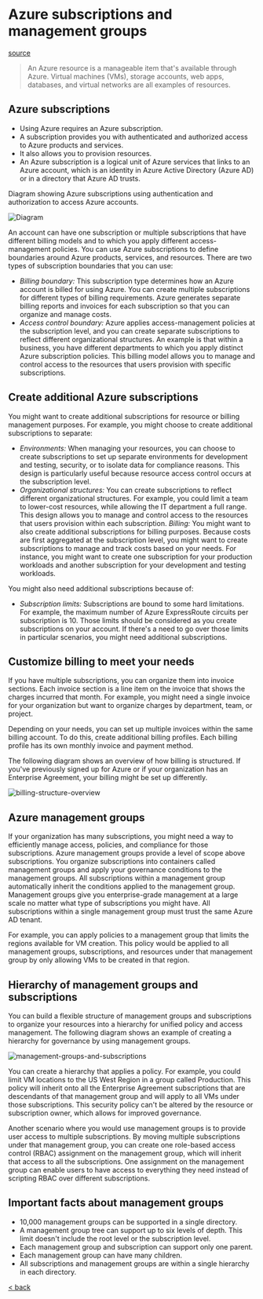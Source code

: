 # Azure subscriptions and management groups

[source](https://docs.microsoft.com/en-us/learn/modules/azure-architecture-fundamentals/management-groups-subscriptions)

> An Azure resource is a manageable item that's available through Azure. Virtual machines (VMs), storage accounts, web apps, databases, and virtual networks are all examples of resources.

## Azure subscriptions

- Using Azure requires an Azure subscription.
- A subscription provides you with authenticated and authorized access to Azure products and services.
- It also allows you to provision resources.
- An Azure subscription is a logical unit of Azure services that links to an Azure account, which is an identity in Azure Active Directory (Azure AD) or in a directory that Azure AD trusts.

Diagram showing Azure subscriptions using authentication and authorization to access Azure accounts.

![Diagram](https://docs.microsoft.com/en-us/learn/azure-fundamentals/azure-architecture-fundamentals/media/subscriptions-afe063a7.png)

An account can have one subscription or multiple subscriptions that have different billing models and to which you apply different access-management policies. You can use Azure subscriptions to define boundaries around Azure products, services, and resources. There are two types of subscription boundaries that you can use:

- *Billing boundary:* This subscription type determines how an Azure account is billed for using Azure. You can create multiple subscriptions for different types of billing requirements. Azure generates separate billing reports and invoices for each subscription so that you can organize and manage costs.
- *Access control boundary:* Azure applies access-management policies at the subscription level, and you can create separate subscriptions to reflect different organizational structures. An example is that within a business, you have different departments to which you apply distinct Azure subscription policies. This billing model allows you to manage and control access to the resources that users provision with specific subscriptions.

## Create additional Azure subscriptions

You might want to create additional subscriptions for resource or billing management purposes. For example, you might choose to create additional subscriptions to separate:

- *Environments:* When managing your resources, you can choose to create subscriptions to set up separate environments for development and testing, security, or to isolate data for compliance reasons. This design is particularly useful because resource access control occurs at the subscription level.
- *Organizational structures:* You can create subscriptions to reflect different organizational structures. For example, you could limit a team to lower-cost resources, while allowing the IT department a full range. This design allows you to manage and control access to the resources that users provision within each subscription.
*Billing:* You might want to also create additional subscriptions for billing purposes. Because costs are first aggregated at the subscription level, you might want to create subscriptions to manage and track costs based on your needs. For instance, you might want to create one subscription for your production workloads and another subscription for your development and testing workloads.

You might also need additional subscriptions because of:

- *Subscription limits:* Subscriptions are bound to some hard limitations. For example, the maximum number of Azure ExpressRoute circuits per subscription is 10. Those limits should be considered as you create subscriptions on your account. If there's a need to go over those limits in particular scenarios, you might need additional subscriptions.

## Customize billing to meet your needs

If you have multiple subscriptions, you can organize them into invoice sections. Each invoice section is a line item on the invoice that shows the charges incurred that month. For example, you might need a single invoice for your organization but want to organize charges by department, team, or project.

Depending on your needs, you can set up multiple invoices within the same billing account. To do this, create additional billing profiles. Each billing profile has its own monthly invoice and payment method.

The following diagram shows an overview of how billing is structured. If you've previously signed up for Azure or if your organization has an Enterprise Agreement, your billing might be set up differently.

![billing-structure-overview](https://docs.microsoft.com/en-us/learn/azure-fundamentals/azure-architecture-fundamentals/media/billing-structure-overview-2c81a8ad.png)

## Azure management groups

If your organization has many subscriptions, you might need a way to efficiently manage access, policies, and compliance for those subscriptions. Azure management groups provide a level of scope above subscriptions. You organize subscriptions into containers called management groups and apply your governance conditions to the management groups. All subscriptions within a management group automatically inherit the conditions applied to the management group. Management groups give you enterprise-grade management at a large scale no matter what type of subscriptions you might have. All subscriptions within a single management group must trust the same Azure AD tenant.

For example, you can apply policies to a management group that limits the regions available for VM creation. This policy would be applied to all management groups, subscriptions, and resources under that management group by only allowing VMs to be created in that region.

## Hierarchy of management groups and subscriptions

You can build a flexible structure of management groups and subscriptions to organize your resources into a hierarchy for unified policy and access management. The following diagram shows an example of creating a hierarchy for governance by using management groups.

![management-groups-and-subscriptions](https://docs.microsoft.com/en-us/learn/azure-fundamentals/azure-architecture-fundamentals/media/management-groups-and-subscriptions-bba71896.png)

You can create a hierarchy that applies a policy. For example, you could limit VM locations to the US West Region in a group called Production. This policy will inherit onto all the Enterprise Agreement subscriptions that are descendants of that management group and will apply to all VMs under those subscriptions. This security policy can't be altered by the resource or subscription owner, which allows for improved governance.

Another scenario where you would use management groups is to provide user access to multiple subscriptions. By moving multiple subscriptions under that management group, you can create one role-based access control (RBAC) assignment on the management group, which will inherit that access to all the subscriptions. One assignment on the management group can enable users to have access to everything they need instead of scripting RBAC over different subscriptions.

## Important facts about management groups

- 10,000 management groups can be supported in a single directory.
- A management group tree can support up to six levels of depth. This limit doesn't include the root level or the subscription level.
- Each management group and subscription can support only one parent.
- Each management group can have many children.
- All subscriptions and management groups are within a single hierarchy in each directory.

[< back](../az.md)
